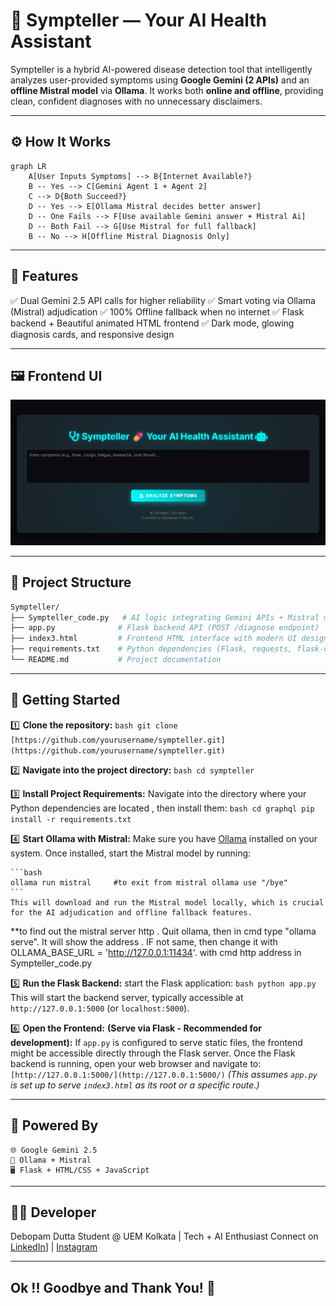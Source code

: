 
# 💊 Sympteller — Your AI Health Assistant

Sympteller is a hybrid AI-powered disease detection tool that intelligently analyzes user-provided symptoms using **Google Gemini (2 APIs)** and an **offline Mistral model** via **Ollama**. It works both **online and offline**, providing clean, confident diagnoses with no unnecessary disclaimers.

---

## ⚙️ How It Works

```mermaid
graph LR
    A[User Inputs Symptoms] --> B{Internet Available?}
    B -- Yes --> C[Gemini Agent 1 + Agent 2]
    C --> D{Both Succeed?}
    D -- Yes --> E[Ollama Mistral decides better answer]
    D -- One Fails --> F[Use available Gemini answer + Mistral Ai]
    D -- Both Fail --> G[Use Mistral for full fallback]
    B -- No --> H[Offline Mistral Diagnosis Only]
```
---

## 🧠 Features

✅ Dual Gemini 2.5 API calls for higher reliability
✅ Smart voting via Ollama (Mistral) adjudication
✅ 100% Offline fallback when no internet
✅ Flask backend + Beautiful animated HTML frontend
✅ Dark mode, glowing diagnosis cards, and responsive design

---

## 🖼️ Frontend UI

<img src="https://github.com/proxymaster356/Sympteller/blob/main/frontend_sample.png?raw=true" alt="Sympteller UI Screenshot" width="700">


---
## 📂 Project Structure
```graphql
Sympteller/
├── Sympteller_code.py   # AI logic integrating Gemini APIs + Mistral model
├── app.py              # Flask backend API (POST /diagnose endpoint)
├── index3.html         # Frontend HTML interface with modern UI design
├── requirements.txt    # Python dependencies (Flask, requests, flask-cors, etc.)
└── README.md           # Project documentation
```
---
## 🚀 Getting Started

1️⃣ **Clone the repository:**
    ```bash
    git clone [https://github.com/yourusername/sympteller.git](https://github.com/yourusername/sympteller.git)
    ```

2️⃣ **Navigate into the project directory:**
    ```bash
    cd sympteller
    ```

3️⃣ **Install Project Requirements:**
    Navigate into the directory where your Python dependencies are located , then install them:
    ```bash
    cd graphql
    pip install -r requirements.txt
    ```

4️⃣ **Start Ollama with Mistral:**
    Make sure you have [Ollama](https://ollama.ai/download) installed on your system. Once installed, start the Mistral model by running:
 
    ```bash
    ollama run mistral     #to exit from mistral ollama use "/bye"
    ```
    This will download and run the Mistral model locally, which is crucial for the AI adjudication and offline fallback features.


**to find out the mistral server http . Quit ollama, then in cmd type "ollama serve". It will show the address . IF not same, then change it with OLLAMA_BASE_URL = 'http://127.0.0.1:11434'. with cmd http address in Sympteller_code.py 

5️⃣ **Run the Flask Backend:**
    start the Flask application:
    ```bash
    python app.py
    ```
   This will start the backend server, typically accessible at `http://127.0.0.1:5000` (or `localhost:5000`).

6️⃣ **Open the Frontend:**
    **(Serve via Flask - Recommended for development):** If `app.py` is configured to serve static files, the frontend might be accessible directly through the Flask server. Once the Flask backend is running, open your web browser and navigate to:
        ```
        [http://127.0.0.1:5000/](http://127.0.0.1:5000/)
        ```
        *(This assumes `app.py` is set up to serve `index3.html` as its root or a specific route.)*

--- 
## 🧠 Powered By
    🌐 Google Gemini 2.5
    🧠 Ollama + Mistral
    🖥️ Flask + HTML/CSS + JavaScript
---
## 🙋‍♂️ Developer
Debopam Dutta
Student @ UEM Kolkata | Tech + AI Enthusiast
Connect on [LinkedIn](https://www.linkedin.com/in/debopam-dutta-bb220b323/)] | [Instagram](https://www.instagram.com/dutta_debopam/)

---
## Ok !! Goodbye and Thank You! 👋



